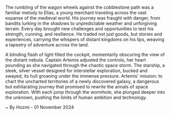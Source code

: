 
The rumbling of the wagon wheels against the cobblestone path was a familiar melody to Elias, a young merchant traveling across the vast expanse of the medieval world. His journey was fraught with danger, from bandits lurking in the shadows to unpredictable weather and unforgiving terrain. Every day brought new challenges and opportunities to test his strength, cunning, and resilience. He traded not just goods, but stories and experiences, carrying the whispers of distant kingdoms on his lips, weaving a tapestry of adventure across the land. 

A blinding flash of light filled the cockpit, momentarily obscuring the view of the distant nebula. Captain Artemis adjusted the controls, her heart pounding as she navigated through the chaotic space storm. The starship, a sleek, silver vessel designed for interstellar exploration, bucked and swayed, its hull groaning under the immense pressure. Artemis' mission: to chart the uncharted territories of a newly discovered galaxy, a dangerous but exhilarating journey that promised to rewrite the annals of space exploration. With each jump through the wormhole, she plunged deeper into the unknown, pushing the limits of human ambition and technology. 

~ By Hozmi - 01 November 2024
